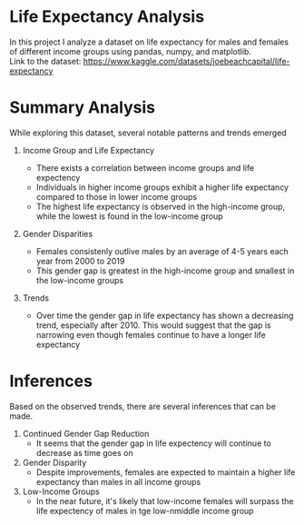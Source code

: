 # Life Expectancy Analysis
In this project I analyze a dataset on life expectancy for males and females of different income groups using pandas, numpy, and matplotlib.
<br>
Link to the dataset: https://www.kaggle.com/datasets/joebeachcapital/life-expectancy

# Summary Analysis
While exploring this dataset, several notable patterns and trends emerged
<br>
1. Income Group and Life Expectancy
    - There exists a correlation between income groups and life expectency
    - Individuals in higher income groups exhibit a higher life expectancy compared to those in lower income groups
    - The highest life expectancy is observed in the high-income group, while the lowest is found in the low-income group

2. Gender Disparities
      - Females consistenly outlive males by an average of 4-5 years each year from 2000 to 2019
      - This gender gap is greatest in the high-income group and smallest in the low-income groups

3. Trends
      - Over time the gender gap in life expectancy has shown a decreasing trend, especially after 2010. This would suggest that the gap is narrowing even though females continue to have a longer life expectancy

# Inferences
Based on the observed trends, there are several inferences that can be made.
<br>
1. Continued Gender Gap Reduction
      - It seems that the gender gap in life expectency will continue to decrease as time goes on
2. Gender Disparity
      - Despite improvements, females are expected to maintain a higher life expectancy than males in all income groups
3. Low-Income Groups
      - In the near future, it's likely that low-income females will surpass the life expectency of males in tge low-nmiddle income group
